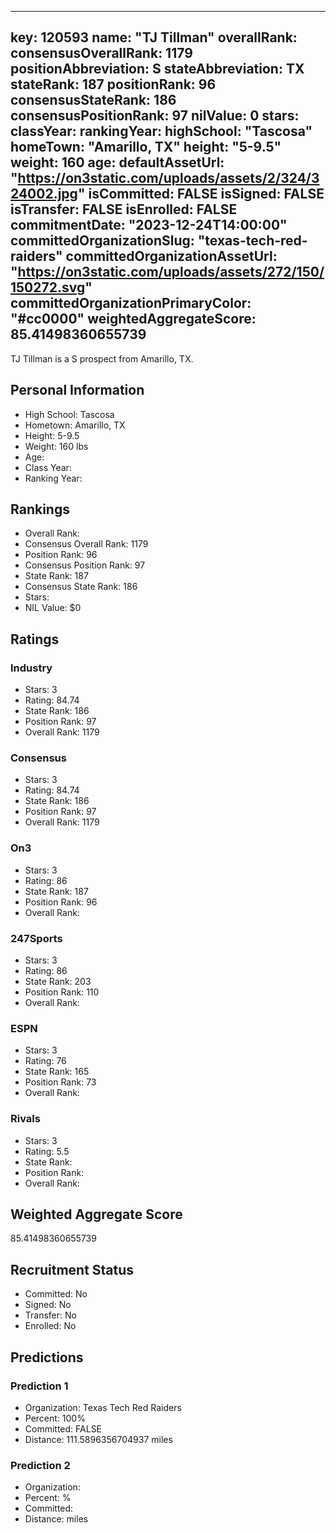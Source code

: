 ---
  key: 120593
  name: "TJ Tillman"
  overallRank: 
  consensusOverallRank: 1179
  positionAbbreviation: S
  stateAbbreviation: TX
  stateRank: 187
  positionRank: 96
  consensusStateRank: 186
  consensusPositionRank: 97
  nilValue: 0
  stars: 
  classYear: 
  rankingYear: 
  highSchool: "Tascosa"
  homeTown: "Amarillo, TX"
  height: "5-9.5"
  weight: 160
  age: 
  defaultAssetUrl: "https://on3static.com/uploads/assets/2/324/324002.jpg"
  isCommitted: FALSE
  isSigned: FALSE
  isTransfer: FALSE
  isEnrolled: FALSE
  commitmentDate: "2023-12-24T14:00:00"
  committedOrganizationSlug: "texas-tech-red-raiders"
  committedOrganizationAssetUrl: "https://on3static.com/uploads/assets/272/150/150272.svg"
  committedOrganizationPrimaryColor: "#cc0000"
  weightedAggregateScore: 85.41498360655739
  ---
  
  TJ Tillman is a S prospect from Amarillo, TX.
  
  ## Personal Information
  - High School: Tascosa
  - Hometown: Amarillo, TX
  - Height: 5-9.5
  - Weight: 160 lbs
  - Age: 
  - Class Year: 
  - Ranking Year: 
  
  ## Rankings
  - Overall Rank: 
  - Consensus Overall Rank: 1179
  - Position Rank: 96
  - Consensus Position Rank: 97
  - State Rank: 187
  - Consensus State Rank: 186
  - Stars: 
  - NIL Value: $0
  
  ## Ratings
  
  ### Industry
  - Stars: 3
  - Rating: 84.74
  - State Rank: 186
  - Position Rank: 97
  - Overall Rank: 1179
  
  ### Consensus
  - Stars: 3
  - Rating: 84.74
  - State Rank: 186
  - Position Rank: 97
  - Overall Rank: 1179
  
  ### On3
  - Stars: 3
  - Rating: 86
  - State Rank: 187
  - Position Rank: 96
  - Overall Rank: 
  
  ### 247Sports
  - Stars: 3
  - Rating: 86
  - State Rank: 203
  - Position Rank: 110
  - Overall Rank: 
  
  ### ESPN
  - Stars: 3
  - Rating: 76
  - State Rank: 165
  - Position Rank: 73
  - Overall Rank: 
  
  ### Rivals
  - Stars: 3
  - Rating: 5.5
  - State Rank: 
  - Position Rank: 
  - Overall Rank: 
  
  ## Weighted Aggregate Score
  85.41498360655739
  
  ## Recruitment Status
  - Committed: No
  - Signed: No
  - Transfer: No
  - Enrolled: No
  
  
  
  ## Predictions
  
  ### Prediction 1
  - Organization: Texas Tech Red Raiders
  - Percent: 100%
  - Committed: FALSE
  - Distance: 111.5896356704937 miles
  
  ### Prediction 2
  - Organization: 
  - Percent: %
  - Committed: 
  - Distance:  miles
  